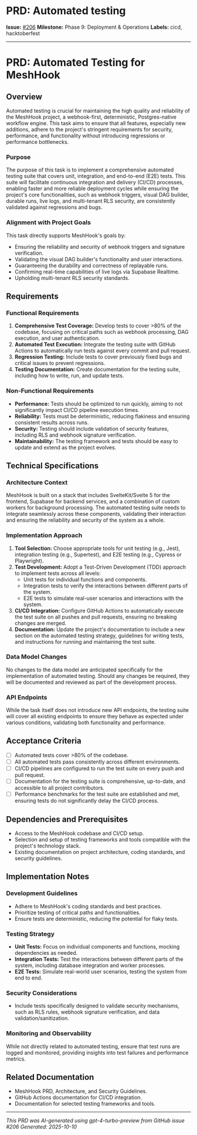 # PRD: Automated testing

**Issue:** [#206](https://github.com/profullstack/meshhook/issues/206)
**Milestone:** Phase 9: Deployment & Operations
**Labels:** cicd, hacktoberfest

---

# PRD: Automated Testing for MeshHook

## Overview

Automated testing is crucial for maintaining the high quality and reliability of the MeshHook project, a webhook-first, deterministic, Postgres-native workflow engine. This task aims to ensure that all features, especially new additions, adhere to the project's stringent requirements for security, performance, and functionality without introducing regressions or performance bottlenecks.

### Purpose

The purpose of this task is to implement a comprehensive automated testing suite that covers unit, integration, and end-to-end (E2E) tests. This suite will facilitate continuous integration and delivery (CI/CD) processes, enabling faster and more reliable deployment cycles while ensuring the project's core functionalities, such as webhook triggers, visual DAG builder, durable runs, live logs, and multi-tenant RLS security, are consistently validated against regressions and bugs.

### Alignment with Project Goals

This task directly supports MeshHook's goals by:
- Ensuring the reliability and security of webhook triggers and signature verification.
- Validating the visual DAG builder's functionality and user interactions.
- Guaranteeing the durability and correctness of replayable runs.
- Confirming real-time capabilities of live logs via Supabase Realtime.
- Upholding multi-tenant RLS security standards.

## Requirements

### Functional Requirements

1. **Comprehensive Test Coverage:** Develop tests to cover >80% of the codebase, focusing on critical paths such as webhook processing, DAG execution, and user authentication.
2. **Automated Test Execution:** Integrate the testing suite with GitHub Actions to automatically run tests against every commit and pull request.
3. **Regression Testing:** Include tests to cover previously fixed bugs and critical issues to prevent regressions.
4. **Testing Documentation:** Create documentation for the testing suite, including how to write, run, and update tests.

### Non-Functional Requirements

- **Performance:** Tests should be optimized to run quickly, aiming to not significantly impact CI/CD pipeline execution times.
- **Reliability:** Tests must be deterministic, reducing flakiness and ensuring consistent results across runs.
- **Security:** Testing should include validation of security features, including RLS and webhook signature verification.
- **Maintainability:** The testing framework and tests should be easy to update and extend as the project evolves.

## Technical Specifications

### Architecture Context

MeshHook is built on a stack that includes SvelteKit/Svelte 5 for the frontend, Supabase for backend services, and a combination of custom workers for background processing. The automated testing suite needs to integrate seamlessly across these components, validating their interaction and ensuring the reliability and security of the system as a whole.

### Implementation Approach

1. **Tool Selection:** Choose appropriate tools for unit testing (e.g., Jest), integration testing (e.g., Supertest), and E2E testing (e.g., Cypress or Playwright).
2. **Test Development:** Adopt a Test-Driven Development (TDD) approach to implement tests across all levels:
   - Unit tests for individual functions and components.
   - Integration tests to verify the interactions between different parts of the system.
   - E2E tests to simulate real-user scenarios and interactions with the system.
3. **CI/CD Integration:** Configure GitHub Actions to automatically execute the test suite on all pushes and pull requests, ensuring no breaking changes are merged.
4. **Documentation:** Update the project's documentation to include a new section on the automated testing strategy, guidelines for writing tests, and instructions for running and maintaining the test suite.

### Data Model Changes

No changes to the data model are anticipated specifically for the implementation of automated testing. Should any changes be required, they will be documented and reviewed as part of the development process.

### API Endpoints

While the task itself does not introduce new API endpoints, the testing suite will cover all existing endpoints to ensure they behave as expected under various conditions, validating both functionality and performance.

## Acceptance Criteria

- [ ] Automated tests cover >80% of the codebase.
- [ ] All automated tests pass consistently across different environments.
- [ ] CI/CD pipelines are configured to run the test suite on every push and pull request.
- [ ] Documentation for the testing suite is comprehensive, up-to-date, and accessible to all project contributors.
- [ ] Performance benchmarks for the test suite are established and met, ensuring tests do not significantly delay the CI/CD process.

## Dependencies and Prerequisites

- Access to the MeshHook codebase and CI/CD setup.
- Selection and setup of testing frameworks and tools compatible with the project's technology stack.
- Existing documentation on project architecture, coding standards, and security guidelines.

## Implementation Notes

### Development Guidelines

- Adhere to MeshHook's coding standards and best practices.
- Prioritize testing of critical paths and functionalities.
- Ensure tests are deterministic, reducing the potential for flaky tests.

### Testing Strategy

- **Unit Tests:** Focus on individual components and functions, mocking dependencies as needed.
- **Integration Tests:** Test the interactions between different parts of the system, including database integration and worker processes.
- **E2E Tests:** Simulate real-world user scenarios, testing the system from end to end.

### Security Considerations

- Include tests specifically designed to validate security mechanisms, such as RLS rules, webhook signature verification, and data validation/sanitization.

### Monitoring and Observability

While not directly related to automated testing, ensure that test runs are logged and monitored, providing insights into test failures and performance metrics.

## Related Documentation

- MeshHook PRD, Architecture, and Security Guidelines.
- GitHub Actions documentation for CI/CD integration.
- Documentation for selected testing frameworks and tools.

---

*This PRD was AI-generated using gpt-4-turbo-preview from GitHub issue #206*
*Generated: 2025-10-10*
